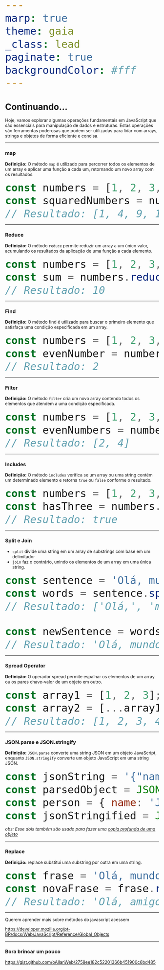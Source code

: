 ```yaml
---
marp: true
theme: gaia
_class: lead
paginate: true
backgroundColor: #fff
---
```


<style >
pre {
   font-size: 40px;
}
</style>

# Continuando...

Hoje, vamos explorar algumas operações fundamentais em JavaScript que são essenciais para manipulação de dados e estruturas. Estas operações são ferramentas poderosas que podem ser utilizadas para lidar com arrays, strings e objetos de forma eficiente e concisa.

---

### map

**Definição:** O método `map` é utilizado para percorrer todos os elementos de um array e aplicar uma função a cada um, retornando um novo array com os resultados.

```js
const numbers = [1, 2, 3, 4];
const squaredNumbers = numbers.map((num) => num * num);
// Resultado: [1, 4, 9, 16]
```

---

### Reduce

**Definição:** O método `reduce` permite reduzir um array a um único valor, acumulando os resultados da aplicação de uma função a cada elemento.

```js
const numbers = [1, 2, 3, 4];
const sum = numbers.reduce((total, atual) => total + atual, 0);
// Resultado: 10
```

---

### Find

**Definição:** O método find é utilizado para buscar o primeiro elemento que satisfaça uma condição especificada em um array.

```js
const numbers = [1, 2, 3, 4];
const evenNumber = numbers.find((num) => num % 2 === 0);
// Resultado: 2
```

---

### Filter

**Definição:** O método `filter` cria um novo array contendo todos os elementos que atendem a uma condição especificada.

```js
const numbers = [1, 2, 3, 4];
const evenNumbers = numbers.filter((num) => num % 2 === 0);
// Resultado: [2, 4]
```

---

### Includes

**Definição:** O método `includes` verifica se um array ou uma string contém um determinado elemento e retorna `true` ou `false` conforme o resultado.

```js
const numbers = [1, 2, 3, 4];
const hasThree = numbers.includes(3);
// Resultado: true
```

---

### Split e Join

- `split` divide uma string em um array de substrings com base em um delimitador
- `join` faz o contrário, unindo os elementos de um array em uma única string.

```js
const sentence = 'Olá, mundo!';
const words = sentence.split(' ');
// Resultado: ['Olá,', 'mundo!']

const newSentence = words.join(' ');
// Resultado: 'Olá, mundo!'
```

---

### Spread Operator

**Definição:** O operador spread permite espalhar os elementos de um array ou os pares chave-valor de um objeto em outro.

```js
const array1 = [1, 2, 3];
const array2 = [...array1, 4, 5];
// Resultado: [1, 2, 3, 4, 5]
```

---

### JSON.parse e JSON.stringify

**Definição:** `JSON.parse` converte uma string JSON em um objeto JavaScript, enquanto `JSON.stringify` converte um objeto JavaScript em uma string JSON.

```js
const jsonString = '{"name": "John", "age": 30}';
const parsedObject = JSON.parse(jsonString);
const person = { name: 'Jane', age: 25 };
const jsonStringified = JSON.stringify(person);
```

_obs: Esse dois também são usado para fazer uma [copia profunda de uma objeto](https://www.freecodecamp.org/portuguese/news/como-diferenciar-entre-copias-profundas-e-superficiais-em-javascript/#:~:text=Uma%20c%C3%B3pia%20profunda%20significa%20que,como%20o%20JavaScript%20armazena%20valores.)_

---

### Replace

**Definição:** replace substitui uma substring por outra em uma string.

```js
const frase = 'Olá, mundo!';
const novaFrase = frase.replace('mundo', 'amigo');
// Resultado: 'Olá, amigo!'
```

---

Querem aprender mais sobre métodos do javascript acessem

https://developer.mozilla.org/pt-BR/docs/Web/JavaScript/Reference/Global_Objects

---

### Bora brincar um pouco

https://gist.github.com/oAllanWeb/2758ee182c52201366b451900c6bd485
